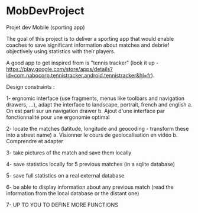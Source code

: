 # MobDevProject
Projet dev Mobile (sporting app)

The goal of this project is to deliver a sporting app that would enable coaches to save significant information about matches and debrief objectively using statistics with their players.

A good app to get inspired from is "tennis tracker" (look it up - https://play.google.com/store/apps/details?id=com.nabocorp.tennistracker.android.tennistracker&hl=fr).

Design constraints :

1- ergnomic interface (use fragments, menus like toolbars and navigation drawers, ...), adapt the interface to landscape, portrait, french and english
  a. On est parti sur un navigation drawer
  b. Ajout d'une interface par fonctionnalité pour une ergonomie optimal

2- locate the matches (latitude, longitude and geocoding - transform these into a street name)
  a. Visionner le cours de geolocalisation en vidéo
  b. Comprendre et adapter

3- take pictures of the match and save them locally

4- save statistics locally for 5 previous matches (in a sqlite database)

5- save full statistics on a real external database

6- be able to display information about any previous match (read the information from the local database or the distant one)

7- UP TO YOU TO DEFINE MORE FUNCTIONS

